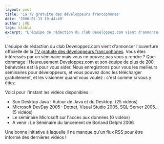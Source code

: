 ```yaml
---
layout: post
title: 'La TV gratuite des développeurs francophones'
date: '2006-01-13 10:44:49'
author: j0k
tags: blabla
excerpt: "L'équipe de rédaction du club Developpez.com vient d'annoncer l'ouverture officielle de la [TV gratuite des développeurs francophones](http://www.developpez.tv/).     \nVous êtes intéressés par un séminaire mais vous ne pouvez pas vous y rendre ? Quel dommage ! Heureusement Developpez.com et son équipe de plus de 200 bénévoles est là pour vous aider. Nous      …"
---
```


L'équipe de rédaction du club Developpez.com vient d'annoncer l'ouverture officielle de la [TV gratuite des développeurs francophones](http://www.developpez.tv/).
Vous êtes intéressés par un séminaire mais vous ne pouvez pas vous y rendre ? Quel dommage ! Heureusement Developpez.com et son équipe de plus de 200 bénévoles est là pour vous aider. Nous enregistrons pour vous les meilleurs séminaires pour développeurs, et vous pouvez donc les télécharger gratuitement, et les visionner quand vous voulez : c'est comme si vous y étiez.

Voici pour l'instant les vidéos disponibles :

* Sun Desktop Java : Autour de Java et du Desktop. (25 vidéos)
* Microsoft DevDay 2005 : Dotnet, Visual Studio 2005, SQL-Server 2005... (5 vidéos)
* Le séminaire Microsoft sur l'accès aux données (6 vidéos)
* A venir : Le Séminaire du lancement de Borland Delphi 2006

Une bonne initiative à laquelle il ne manque qu'un flux RSS pour être informé des dernières vidéos !
